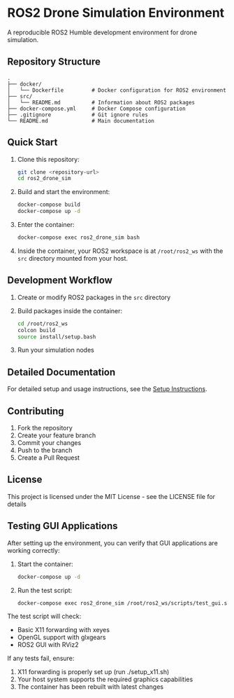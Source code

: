# ROS2 Drone Simulation Environment

A reproducible ROS2 Humble development environment for drone simulation.

## Repository Structure

```
.
├── docker/
│   └── Dockerfile         # Docker configuration for ROS2 environment
├── src/
│   └── README.md          # Information about ROS2 packages
├── docker-compose.yml     # Docker Compose configuration
├── .gitignore             # Git ignore rules
└── README.md              # Main documentation
```

## Quick Start

1. Clone this repository:
   ```bash
   git clone <repository-url>
   cd ros2_drone_sim
   ```

2. Build and start the environment:
   ```bash
   docker-compose build
   docker-compose up -d
   ```

3. Enter the container:
   ```bash
   docker-compose exec ros2_drone_sim bash
   ```

4. Inside the container, your ROS2 workspace is at `/root/ros2_ws` with the `src` directory mounted from your host.

## Development Workflow

1. Create or modify ROS2 packages in the `src` directory
2. Build packages inside the container:
   ```bash
   cd /root/ros2_ws
   colcon build
   source install/setup.bash
   ```

3. Run your simulation nodes

## Detailed Documentation

For detailed setup and usage instructions, see the [Setup Instructions](SETUP.md).

## Contributing

1. Fork the repository
2. Create your feature branch
3. Commit your changes
4. Push to the branch
5. Create a Pull Request

## License

This project is licensed under the MIT License - see the LICENSE file for details


## Testing GUI Applications

After setting up the environment, you can verify that GUI applications are working correctly:

1. Start the container:
   ```bash
   docker-compose up -d
   ```

2. Run the test script:
   ```bash
   docker-compose exec ros2_drone_sim /root/ros2_ws/scripts/test_gui.sh
   ```

The test script will check:
- Basic X11 forwarding with xeyes
- OpenGL support with glxgears
- ROS2 GUI with RViz2

If any tests fail, ensure:
1. X11 forwarding is properly set up (run ./setup_x11.sh)
2. Your host system supports the required graphics capabilities
3. The container has been rebuilt with latest changes

